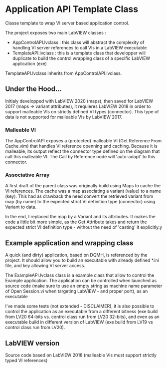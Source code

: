 # Application API Template Class
Classe template to wrap VI server based application control.

The project exposes two main LabVIEW classes :
- AppControlAPI.lvclass : this class will abstract the complexity of handling VI server references to call VIs in a LabVIEW executable
- TemplateAPI.lvclass : this is a template class that developper will duplicate to build the control wrapping class of a specific LabVIEW application (exe)

TemplateAPI.lvclass inherits from AppControlAPI.lvclass.


## Under the Hood...
Initialy developped with LabVIEW 2020 (maps), then saved for LabVIEW 2017 (maps -> variant attributes), it requieres LabVIEW 2018 in order to support malleable VIs on strictly defined VI types (connector). This type of data is not supported for malleable VIs by LabVIEW 2017.

### Malleable VI
The AppControlAPI exposes a (protected) malleable VI (Get Reference From Cache.vim) that handles VI reference openning and caching. Because it is malleable, its output reflect the connector type defined on the diagram that call this malleable VI. The Call by Reference node will 'auto-adapt' to this connector.

### Associative Array
A first draft of the parent class was originally build using Maps to cache the VI references. The cache was a map associating a variant (value) to a name (key). This had as drawback the need convert the retrieved variant from map (by name) to the expected strict VI definition type (connector) using Variant to data.

In the end, I replaced the map by a Variant and its attributes. It makes the code a little bit more simple, as the Get Attribute takes and return the expected strict VI definition type - without the need of 'casting' it explicitly.y

## Example application and wrapping class

A quick (and dirty) application, based on DQMH, is referenced by the project. It should allow you to build an executable with already defined *.ini file, and key allowing VI server access.

The ExampleAPI.lvclass class is a example class that allow to control the Example application. The application can be controlled when launched as source code (make sure to use an empty string as machine name parameter of Open Session.vi when targeting LabVIEW - and proper port), as an executable

I've made some tests (not extended - DISCLAIMER), it is also possible to control the application as an executable from a different bitness (exe build from LV20 64-bits vs. control class run from LV20 32-bits), and even as an executable build in different version of LabVIEW (exe build from LV19 vs control class run from LV20).

## LabVIEW version
Source code based on LabVIEW 2018 (malleable VIs must support strictly typed VI references)
